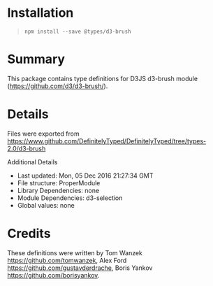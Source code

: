 # Installation
> `npm install --save @types/d3-brush`

# Summary
This package contains type definitions for D3JS d3-brush module (https://github.com/d3/d3-brush/).

# Details
Files were exported from https://www.github.com/DefinitelyTyped/DefinitelyTyped/tree/types-2.0/d3-brush

Additional Details
 * Last updated: Mon, 05 Dec 2016 21:27:34 GMT
 * File structure: ProperModule
 * Library Dependencies: none
 * Module Dependencies: d3-selection
 * Global values: none

# Credits
These definitions were written by Tom Wanzek <https://github.com/tomwanzek>, Alex Ford <https://github.com/gustavderdrache>, Boris Yankov <https://github.com/borisyankov>.
